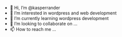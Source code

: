 - 👋 Hi, I’m @kasperrander
- 👀 I’m interested in wordpress and web development
- 🌱 I’m currently learning wordpress development
- 💞️ I’m looking to collaborate on ...
- 📫 How to reach me ...

<!---
kasperrander/kasperrander is a ✨ special ✨ repository because its `README.md` (this file) appears on your GitHub profile.
You can click the Preview link to take a look at your changes.
--->
